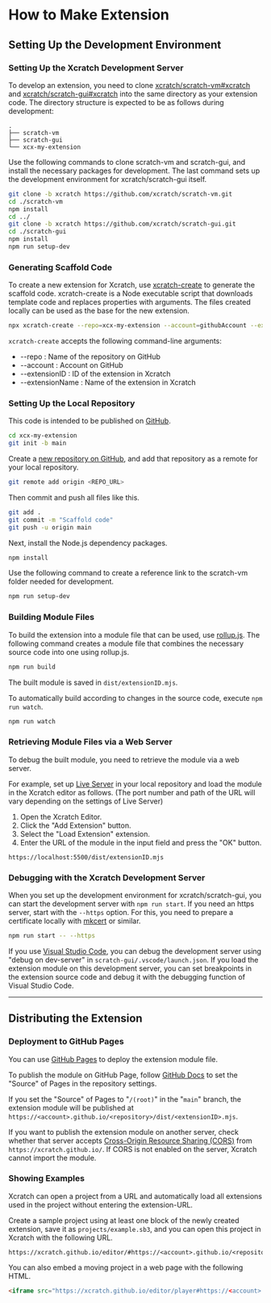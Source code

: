 # How to Make Extension

## Setting Up the Development Environment
### Setting Up the Xcratch Development Server

To develop an extension, you need to clone [xcratch/scratch-vm#xcratch](https://github.com/xcratch/scratch-vm/tree/xcratch) and [xcratch/scratch-gui#xcratch](https://github.com/xcratch/scratch-gui/tree/xcratch) into the same directory as your extension code. The directory structure is expected to be as follows during development:

```
.
├── scratch-vm
├── scratch-gui
└── xcx-my-extension
```

Use the following commands to clone scratch-vm and scratch-gui, and install the necessary packages for development. The last command sets up the development environment for xcratch/scratch-gui itself.

```sh
git clone -b xcratch https://github.com/xcratch/scratch-vm.git
cd ./scratch-vm
npm install
cd ../
git clone -b xcratch https://github.com/xcratch/scratch-gui.git
cd ./scratch-gui
npm install
npm run setup-dev
```

### Generating Scaffold Code

To create a new extension for Xcratch, use [xcratch-create](https://www.npmjs.com/package/xcratch-create) to generate the scaffold code. xcratch-create is a Node executable script that downloads template code and replaces properties with arguments. The files created locally can be used as the base for the new extension.

```sh
npx xcratch-create --repo=xcx-my-extension --account=githubAccount --extensionID=myExtension --extensionName='My Extension'
```

`xcratch-create` accepts the following command-line arguments:

- --repo : Name of the repository on GitHub
- --account : Account on GitHub
- --extensionID : ID of the extension in Xcratch
- --extensionName : Name of the extension in Xcratch


### Setting Up the Local Repository

This code is intended to be published on [GitHub](https://github.com/).

```sh
cd xcx-my-extension
git init -b main
```

Create a [new repository on GitHub](https://docs.github.com/en/github/creating-cloning-and-archiving-repositories/creating-a-repository-on-github/creating-a-new-repository), and add that repository as a remote for your local repository.

```sh
git remote add origin <REPO_URL>
```

Then commit and push all files like this.

```sh
git add .
git commit -m "Scaffold code"
git push -u origin main
```

Next, install the Node.js dependency packages.

```sh
npm install
```

Use the following command to create a reference link to the scratch-vm folder needed for development.

```sh
npm run setup-dev
```

### Building Module Files

To build the extension into a module file that can be used, use [rollup.js](https://rollupjs.org/guide/en/). The following command creates a module file that combines the necessary source code into one using rollup.js.

```sh
npm run build
```

The built module is saved in `dist/extensionID.mjs`.

To automatically build according to changes in the source code, execute `npm run watch`.

```sh
npm run watch
```

### Retrieving Module Files via a Web Server

To debug the built module, you need to retrieve the module via a web server.

For example, set up [Live Server](https://marketplace.visualstudio.com/items?itemName=ritwickdey.LiveServer) in your local repository and load the module in the Xcratch editor as follows. (The port number and path of the URL will vary depending on the settings of Live Server)

1. Open the Xcratch Editor.
2. Click the "Add Extension" button.
3. Select the "Load Extension" extension.
4. Enter the URL of the module in the input field and press the "OK" button.

```
https://localhost:5500/dist/extensionID.mjs
```

### Debugging with the Xcratch Development Server

When you set up the development environment for xcratch/scratch-gui, you can start the development server with `npm run start`. If you need an https server, start with the `--https` option. For this, you need to prepare a certificate locally with [mkcert](https://github.com/FiloSottile/mkcert) or similar.

```sh
npm run start -- --https
```

If you use [Visual Studio Code](https://code.visualstudio.com/), you can debug the development server using "debug on dev-server" in `scratch-gui/.vscode/launch.json`. If you load the extension module on this development server, you can set breakpoints in the extension source code and debug it with the debugging function of Visual Studio Code.

----

## Distributing the Extension

### Deployment to GitHub Pages

You can use [GitHub Pages](https://pages.github.com/) to deploy the extension module file.

To publish the module on GitHub Page, follow [GitHub Docs](https://docs.github.com/en/github/working-with-github-pages/configuring-a-publishing-source-for-your-github-pages-site#choosing-a-publishing-source) to set the "Source" of Pages in the repository settings.

If you set the "Source" of Pages to "`/(root)`" in the "`main`" branch, the extension module will be published at `https://<account>.github.io/<repository>/dist/<extensionID>.mjs`.

If you want to publish the extension module on another server, check whether that server accepts [Cross-Origin Resource Sharing (CORS)](https://developer.mozilla.org/en-US/docs/Web/HTTP/CORS) from `https://xcratch.github.io/`. If CORS is not enabled on the server, Xcratch cannot import the module.


### Showing Examples

Xcratch can open a project from a URL and automatically load all extensions used in the project without entering the extension-URL.

Create a sample project using at least one block of the newly created extension, save it as `projects/example.sb3`, and you can open this project in Xcratch with the following URL.

```
https://xcratch.github.io/editor/#https://<account>.github.io/<repository>/projects/example.sb3
``` 

You can also embed a moving project in a web page with the following HTML.

```html
<iframe src="https://xcratch.github.io/editor/player#https://<account>.github.io/<repository>/projects/example.sb3" width="600px" height="500px"></iframe>
```